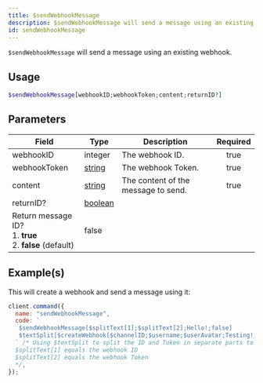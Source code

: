 ```yaml
---
title: $sendWebhookMessage
description: $sendWebhookMessage will send a message using an existing webhook.
id: sendWebhookMessage
---
```


`$sendWebhookMessage` will send a message using an existing webhook.

## Usage

```php
$sendWebhookMessage[webhookID;webhookToken;content;returnID?]
```

## Parameters

| Field                                        | Type                                                                                                | Description                         | Required |
| -------------------------------------------- | --------------------------------------------------------------------------------------------------- | ----------------------------------- | :------: |
| webhookID                                    | integer                                                                                             | The webhook ID.                     |   true   |
| webhookToken                                 | [string](https://developer.mozilla.org/en-US/docs/Web/JavaScript/Reference/Global_Objects/String)   | The webhook Token.                  |   true   |
| content                                      | [string](https://developer.mozilla.org/en-US/docs/Web/JavaScript/Reference/Global_Objects/String)   | The content of the message to send. |   true   |
| returnID?                                    | [boolean](https://developer.mozilla.org/en-US/docs/Web/JavaScript/Reference/Global_Objects/Boolean) |
 Return message ID? <br /> 1. **true** <br /> 2. **false** (default)                                 | false                               |

## Example(s)

This will create a webhook and send a message using it:

```javascript
client.command({
  name: "sendWebhookMessage",
  code: `
   $sendWebhookMessage[$splitText[1];$splitText[2];Hello!;false]
   $textSplit[$createWebhook[$channelID;$username;$userAvatar;Testing!;,];,]
  ` /* Using $textSplit to split the ID and Token in separate parts to use it in sendWebhookMessage
  $splitText[1] equals the webhook ID 
  $splitText[2] equals the webhook Token
  */,
});
```
